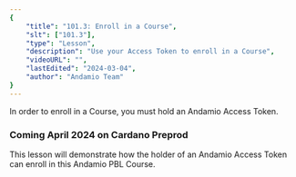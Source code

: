 ```yaml
---
{
    "title": "101.3: Enroll in a Course",
    "slt": ["101.3"],
    "type": "Lesson",
    "description": "Use your Access Token to enroll in a Course",
    "videoURL": "",
    "lastEdited": "2024-03-04",
    "author": "Andamio Team"
}
---
```


In order to enroll in a Course, you must hold an Andamio Access Token.

### Coming April 2024 on Cardano Preprod
This lesson will demonstrate how the holder of an Andamio Access Token can enroll in this Andamio PBL Course.